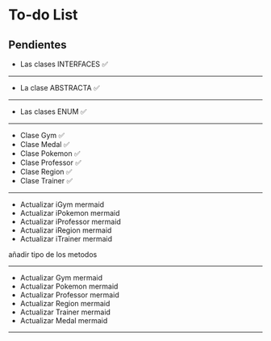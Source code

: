 # To-do List

## Pendientes

- Las clases INTERFACES ✅

---

- La clase ABSTRACTA ✅

---

- Las clases ENUM ✅

---

- Clase Gym ✅
- Clase Medal ✅
- Clase Pokemon ✅
- Clase Professor ✅
- Clase Region ✅
- Clase Trainer ✅

---

- Actualizar iGym mermaid
- Actualizar iPokemon mermaid
- Actualizar iProfessor mermaid
- Actualizar iRegion mermaid
- Actualizar iTrainer mermaid

añadir tipo de los metodos

---

- Actualizar Gym mermaid
- Actualizar Pokemon mermaid
- Actualizar Professor mermaid
- Actualizar Region mermaid
- Actualizar Trainer mermaid
- Actualizar Medal mermaid

---

